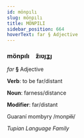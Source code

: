 ```yaml
---
id: mönpılı
slug: mönpılı
title: MÖNPILI
sidebar_position: 664
hoverText: far § Adjective
---
```


### mönpılı&emsp;<span kind="abugida">ƶ̃ıʋȷʓȷ</span>

*far* **§** Adjective

**Verb**: to be far/distant

**Noun**: farness/distance

**Modifier**: far/distant

Guaraní mombyry /monpɨlɨ/

*Tupian Language Family*